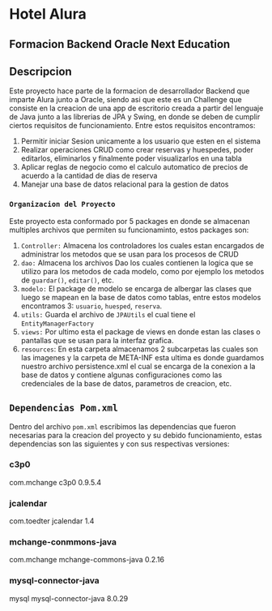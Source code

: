 # Hotel Alura
## Formacion Backend Oracle Next Education
## Descripcion
Este proyecto hace parte de la formacion de desarrollador Backend que imparte Alura junto a Oracle, siendo asi que este es un Challenge que consiste en la creacion de una app de escritorio creada a partir del lenguaje de Java junto a las librerias de JPA y Swing, en donde se deben de cumplir ciertos requisitos de funcionamiento. Entre estos requisitos encontramos:
1. Permitir iniciar Sesion unicamente a los usuario que esten en el sistema
2. Realizar operaciones CRUD como crear reservas y huespedes, poder editarlos, eliminarlos y finalmente poder visualizarlos en una tabla
3. Aplicar reglas de negocio como el calculo automatico de precios de acuerdo a la cantidad de dias de reserva
4. Manejar una base de datos relacional para la gestion de datos
### `Organizacion del Proyecto`
Este proyecto esta conformado por 5 packages en donde se almacenan multiples archivos que permiten su funcionaminto, estos packages son:
1. `Controller:` Almacena los controladores los cuales estan encargados de administrar los metodos que se usan para los procesos de CRUD
2. `dao:` Almacena los archivos Dao los cuales contienen la logica que se utilizo para los metodos de cada modelo, como por ejemplo los metodos de `guardar()`, `editar()`, etc.
3. `modelo:` El package de modelo se encarga de albergar las clases que luego se mapean en la base de datos como tablas, entre estos modelos encontramos 3: `usuario`, `huesped`, `reserva`.
4. `utils:` Guarda el archivo de `JPAUtils` el cual tiene el `EntityManagerFactory`
5. `views:` Por ultimo esta el package de views en donde estan las clases o pantallas que se usan para la interfaz grafica.
6. `resources`: En esta carpeta almacenamos 2 subcarpetas las cuales son las imagenes y la carpeta de META-INF esta ultima es donde guardamos nuestro archivo persistence.xml el cual se encarga de la conexion a la base de datos y contiene algunas configuraciones como las credenciales de la base de datos, parametros de creacion, etc.

## `Dependencias Pom.xml`
Dentro del archivo `pom.xml` escribimos las dependencias que fueron necesarias para la creacion del proyecto y su debido funcionamiento, estas dependencias son las siguientes y con sus respectivas versiones:
### c3p0
<dependency>
            <groupId>com.mchange</groupId>
            <artifactId>c3p0</artifactId>
            <version>0.9.5.4</version>
        </dependency>
        
### jcalendar
<dependency>
            <groupId>com.toedter</groupId>
            <artifactId>jcalendar</artifactId>
            <version>1.4</version>
        </dependency>
        
### mchange-conmmons-java
<dependency>
            <groupId>com.mchange</groupId>
            <artifactId>mchange-commons-java</artifactId>
            <version>0.2.16</version>
        </dependency>
        
### mysql-connector-java
<dependency>
            <groupId>mysql</groupId>
            <artifactId>mysql-connector-java</artifactId>
            <version>8.0.29</version>
        </dependency>

